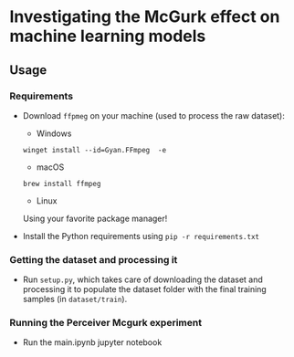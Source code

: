 # Investigating the McGurk effect on machine learning models

## Usage

### Requirements

- Download `ffpmeg` on your machine (used to process the raw dataset):

    - Windows 

    ```
    winget install --id=Gyan.FFmpeg  -e
    ```

    - macOS 

    ```
    brew install ffmpeg
    ```

    - Linux

    Using your favorite package manager!

- Install the Python requirements using `pip -r requirements.txt`
    
### Getting the dataset and processing it

- Run `setup.py`, which takes care of downloading the dataset and processing it to populate the dataset folder with the final training samples (in `dataset/train`).

### Running the Perceiver Mcgurk experiment
- Run the main.ipynb jupyter notebook
